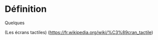 # Définition #

Quelques

(Les écrans tactiles) (https://fr.wikipedia.org/wiki/%C3%89cran_tactile)

